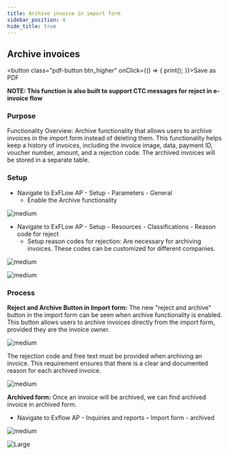 ```yaml
---
title: Archive invoice in import form
sidebar_position: 4
hide_title: true
---
```

## Archive invoices
<button class="pdf-button btn_higher" onClick={() => { print(); }}>Save as PDF</button>

**NOTE: This function is also built to support CTC messages for reject in e-invoice flow**

### Purpose
Functionality Overview: Archive functionality that allows users to archive invoices in the import form instead of deleting them. This functionality helps keep a history of invoices, including the invoice image, data, payment ID, voucher number, amount, and a rejection code. The archived invoices will be stored in a separate table.

### Setup
- Navigate to ExFLow AP - Setup - Parameters - General 
    - Enable the Archive functionality

![medium](@site/static/img/media/image687.png)

- Navigate to ExFLow AP - Setup - Resources - Classifications - Reason code for reject
    -  Setup reason codes for rejection: Are necessary for archiving invoices. These codes can be customized for different companies. 

![medium](@site/static/img/media/image688.png)

![medium](@site/static/img/media/image689.png)

### Process
**Reject and Archive Button in Import form:**  The new "reject and archive" button in the import form can be seen when archive functionality is enabled. This button allows users to archive invoices directly from the import form, provided they are the invoice owner.

![medium](@site/static/img/media/image690.png)

The rejection code and free text must be provided when archiving an invoice. This requirement ensures that there is a clear and documented reason for each archived invoice.

![medium](@site/static/img/media/image691.png)

**Archived form:** Once an invoice will be archived, we can find archived invoice in archived form. 
- Navigate to Exflow AP - Inquiries and reports – Import form - archived

![medium](@site/static/img/media/image692.png)

![Large](@site/static/img/media/image693.png)